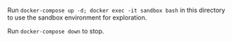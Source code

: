 
Run `docker-compose up -d; docker exec -it sandbox bash` in this directory to use the sandbox environment for exploration.

Run `docker-compose down` to stop.
